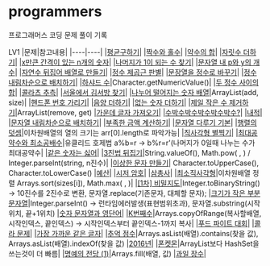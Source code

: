 # programmers
프로그래머스 코딩 문제 풀이 기록

LV1
|문제|참고내용|
|----|----|
|[평균구하기](https://github.com/gi0-h/programmers/blob/main/LV1/%ED%8F%89%EA%B7%A0%20%EA%B5%AC%ED%95%98%EA%B8%B0.java)|
|[짝수와 홀수](https://github.com/gi0-h/programmers/blob/main/LV1/%EC%A7%9D%EC%88%98%EC%99%80%20%ED%99%80%EC%88%98.java)|
|[약수의 합](https://github.com/gi0-h/programmers/blob/main/LV1/%EC%95%BD%EC%88%98%EC%9D%98%20%ED%95%A9.java)|
|[자릿수 더하기](https://github.com/gi0-h/programmers/blob/main/LV1/%EC%9E%90%EB%A6%BF%EC%88%98%20%EB%8D%94%ED%95%98%EA%B8%B0.java)|
|[x만큰 간격이 있는 n개의 숫자](https://github.com/gi0-h/programmers/blob/main/LV1/x%EB%A7%8C%ED%81%BC%20%EA%B0%84%EA%B2%A9%EC%9D%B4%20%EC%9E%88%EB%8A%94%20n%EA%B0%9C%EC%9D%98%20%EC%88%AB%EC%9E%90.java)|
|[나머지가 1이 되는 수 찾기](https://github.com/gi0-h/programmers/blob/main/LV1/%EB%82%98%EB%A8%B8%EC%A7%80%EA%B0%80%201%EC%9D%B4%20%EB%90%98%EB%8A%94%20%EC%88%98%20%EC%B0%BE%EA%B8%B0.java)|
|[문자열 내 p와 y의 개수](https://github.com/gi0-h/programmers/blob/main/LV1/%EB%AC%B8%EC%9E%90%EC%97%B4%20%EB%82%B4%20p%EC%99%80%20y%EC%9D%98%20%EA%B0%9C%EC%88%98.java)|
|[자연수 뒤집어 배열로 만들기](https://github.com/gi0-h/programmers/blob/main/LV1/%EC%9E%90%EC%97%B0%EC%88%98%20%EB%92%A4%EC%A7%91%EC%96%B4%20%EB%B0%B0%EC%97%B4%EB%A1%9C%20%EB%A7%8C%EB%93%A4%EA%B8%B0.java)|
|[정수 제곱근 판별](https://github.com/gi0-h/programmers/blob/main/LV1/%EC%A0%95%EC%88%98%20%EC%A0%9C%EA%B3%B1%EA%B7%BC%20%ED%8C%90%EB%B3%84.java)|
|[문장열을 정수로 바꾸기](https://github.com/gi0-h/programmers/blob/main/LV1/%EB%AC%B8%EC%9E%90%EC%97%B4%EC%9D%84%20%EC%A0%95%EC%88%98%EB%A1%9C%20%EB%B0%94%EA%BE%B8%EA%B8%B0.java)|
|[정수 내림차순으로 배치하기](https://github.com/gi0-h/programmers/blob/main/LV1/%EC%A0%95%EC%88%98%20%EB%82%B4%EB%A6%BC%EC%B0%A8%EC%88%9C%EC%9C%BC%EB%A1%9C%20%EB%B0%B0%EC%B9%98%ED%95%98%EA%B8%B0.java)|
|[하샤드 수](https://github.com/gi0-h/programmers/blob/main/LV1/%ED%95%98%EC%83%A4%EB%93%9C%20%EC%88%98.java)|Character.getNumericValue()|
|[두 정수 사이의 합](https://github.com/gi0-h/programmers/blob/main/LV1/%EB%91%90%20%EC%A0%95%EC%88%98%20%EC%82%AC%EC%9D%B4%EC%9D%98%20%ED%95%A9.java)|
|[콜라츠 추측](https://github.com/gi0-h/programmers/blob/main/LV1/%EC%BD%9C%EB%9D%BC%EC%B8%A0%20%EC%B6%94%EC%B8%A1.java)|
|[서울에서 김서방 찾기](https://github.com/gi0-h/programmers/blob/main/LV1/%EC%84%9C%EC%9A%B8%EC%97%90%EC%84%9C%20%EA%B9%80%EC%84%9C%EB%B0%A9%20%EC%B0%BE%EA%B8%B0.java)|
|[나누어 떨어지는 숫자 배열](https://github.com/gi0-h/programmers/blob/main/LV1/%EB%82%98%EB%88%84%EC%96%B4%20%EB%96%A8%EC%96%B4%EC%A7%80%EB%8A%94%20%EC%88%AB%EC%9E%90%20%EB%B0%B0%EC%97%B4.java)|ArrayList(add, size)|
|[핸드폰 번호 가리기](https://github.com/gi0-h/programmers/blob/main/LV1/%ED%95%B8%EB%93%9C%ED%8F%B0%20%EB%B2%88%ED%98%B8%20%EA%B0%80%EB%A6%AC%EA%B8%B0.java)|
|[음양 더하기](https://github.com/gi0-h/programmers/blob/main/LV1/%EC%9D%8C%EC%96%91%20%EB%8D%94%ED%95%98%EA%B8%B0.java)|
|[없는 숫자 더하기](https://github.com/gi0-h/programmers/blob/main/LV1/%EC%97%86%EB%8A%94%20%EC%88%AB%EC%9E%90%20%EB%8D%94%ED%95%98%EA%B8%B0.java)|
|[제일 작은 수 제거하기](https://github.com/gi0-h/programmers/blob/main/LV1/%EC%A0%9C%EC%9D%BC%20%EC%9E%91%EC%9D%80%20%EC%88%98%20%EC%A0%9C%EA%B1%B0%ED%95%98%EA%B8%B0.java)|ArrayList(remove, get)
|[가운데 글자 가져오기](https://github.com/gi0-h/programmers/blob/main/LV1/%EA%B0%80%EC%9A%B4%EB%8D%B0%20%EA%B8%80%EC%9E%90%20%EA%B0%80%EC%A0%B8%EC%98%A4%EA%B8%B0.java)|
|[수박수박수박수박수박수?](https://github.com/gi0-h/programmers/blob/main/LV1/%EC%88%98%EB%B0%95%EC%88%98%EB%B0%95%EC%88%98%EB%B0%95%EC%88%98%EB%B0%95%EC%88%98%EB%B0%95%EC%88%98%3F.java)|
|[내적](https://github.com/gi0-h/programmers/blob/main/LV1/%EB%82%B4%EC%A0%81.java)|
|[문자열 내림차순으로 배치하기](https://github.com/gi0-h/programmers/blob/main/LV1/%EB%AC%B8%EC%9E%90%EC%97%B4%20%EB%82%B4%EB%A6%BC%EC%B0%A8%EC%88%9C%EC%9C%BC%EB%A1%9C%20%EB%B0%B0%EC%B9%98.java)|
|[부족한 금액 계산하기](https://github.com/gi0-h/programmers/blob/main/LV1/%EB%B6%80%EC%A1%B1%ED%95%9C%20%EA%B8%88%EC%95%A1%20%EA%B3%84%EC%82%B0%ED%95%98%EA%B8%B0.java)|
|[문자열 다루기 기본](https://github.com/gi0-h/programmers/blob/main/LV1/%EB%AC%B8%EC%9E%90%EC%97%B4%20%EB%8B%A4%EB%A3%A8%EA%B8%B0%20%EA%B8%B0%EB%B3%B8.java)|
|[행렬의 덧셈](https://github.com/gi0-h/programmers/blob/main/LV1/%ED%96%89%EB%A0%AC%EC%9D%98%20%EB%8D%A7%EC%85%88.java)|이차원배열의 열의 크기는 arr[0].length로 파악가능|
|[직사각형 별찍기](https://github.com/gi0-h/programmers/blob/main/LV1/%EC%A7%81%EC%82%AC%EA%B0%81%ED%98%95%20%EB%B3%84%EC%B0%8D%EA%B8%B0.java)|
|[최대공약수와 최소공배수](https://github.com/gi0-h/programmers/blob/main/LV1/%EC%B5%9C%EB%8C%80%EA%B3%B5%EC%95%BD%EC%88%98%EC%99%80%20%EC%B5%9C%EC%86%8C%EA%B3%B5%EB%B0%B0%EC%88%98.java)|유클리드 호제법 a%b=r -> b%r=r'(나머지가 0일때 나누는 수가 최대공약수|
|[같은 숫자는 싫어](https://github.com/gi0-h/programmers/blob/main/LV1/%EA%B0%99%EC%9D%80%20%EC%88%AB%EC%9E%90%EB%8A%94%20%EC%8B%AB%EC%96%B4.java)|
|[3진법 뒤집기](https://github.com/gi0-h/programmers/blob/main/LV1/3%EC%A7%84%EB%B2%95%20%EB%92%A4%EC%A7%91%EA%B8%B0.java)|String.valueOf(), Math.pow( , ) / Integer.parseInt(string, n진수)|
|[이상한 문자 만들기](https://github.com/gi0-h/programmers/blob/main/LV1/%EC%9D%B4%EC%83%81%ED%95%9C%20%EB%AC%B8%EC%9E%90%20%EB%A7%8C%EB%93%A4%EA%B8%B0.java)| Character.toUpperCase(), Character.toLowerCase()
|[예산](https://github.com/gi0-h/programmers/blob/main/LV1/%EC%98%88%EC%82%B0.java)|
|[시저 암호](https://github.com/gi0-h/programmers/blob/main/LV1/%EC%8B%9C%EC%A0%80%20%EC%95%94%ED%98%B8.java)|
|[삼총사](https://github.com/gi0-h/programmers/blob/main/LV1/%EC%82%BC%EC%B4%9D%EC%82%AC.java)|
|[최소직사각형](https://github.com/gi0-h/programmers/blob/main/LV1/%EC%B5%9C%EC%86%8C%EC%A7%81%EC%82%AC%EA%B0%81%ED%98%95.java)|이차원배열 정렬 Arrays.sort(sizes[i]), Math.max( , )|
|[[1차] 비밀지도](https://github.com/gi0-h/programmers/blob/main/LV1/%5B1%EC%B0%A8%5D%20%EB%B9%84%EB%B0%80%EC%A7%80%EB%8F%84.java)|Integer.toBinaryString() -> 10진수를 2진수로 변환, 문자열.replace(기존문자, 대체할 문자);
|[크기가 작은 부분문자열](https://github.com/gi0-h/programmers/blob/main/LV1/%ED%81%AC%EA%B8%B0%EA%B0%80%20%EC%9E%91%EC%9D%80%20%EB%B6%80%EB%B6%84%EB%AC%B8%EC%9E%90%EC%97%B4.java)|Integer.parseInt() -> 런타임에러발생(표현범위초과), 문자열.substring(시작위치, 끝+1위치)
|[숫자 문자열과 영단어](https://github.com/gi0-h/programmers/blob/main/LV1/%EC%88%AB%EC%9E%90%20%EB%AC%B8%EC%9E%90%EC%97%B4%EA%B3%BC%20%EC%98%81%EB%8B%A8%EC%96%B4.java)|
|[K번째수](https://github.com/gi0-h/programmers/blob/main/LV1/K%EB%B2%88%EC%A7%B8%EC%88%98.java)|Arrays.copyOfRange(복사할배열, 시작인덱스, 끝인덱스) -> 시작인덱스부터 끝인덱스-1까지 복사|
|[푸드 파이트 대회](https://github.com/gi0-h/programmers/blob/main/LV1/%ED%91%B8%EB%93%9C%20%ED%8C%8C%EC%9D%B4%ED%8A%B8%20%EB%8C%80%ED%9A%8C.java)|
|[콜라 문제](https://github.com/gi0-h/programmers/blob/main/LV1/%EC%BD%9C%EB%9D%BC%20%EB%AC%B8%EC%A0%9C.java)|
|[가장 가까운 같은 글자](https://github.com/gi0-h/programmers/blob/main/LV1/%EA%B0%80%EC%9E%A5%20%EA%B0%80%EA%B9%8C%EC%9A%B4%20%EA%B0%99%EC%9D%80%20%EA%B8%80%EC%9E%90.java)|
|[추억 점수](https://github.com/gi0-h/programmers/blob/main/LV1/%EC%B6%94%EC%96%B5%20%EC%A0%90%EC%88%98.java)|Arrays.asList(배열).contains(찾을 값), Arrays.asList(배열).indexOf(찾을 값)
|[2016년](https://github.com/gi0-h/programmers/blob/main/LV1/2016%EB%85%84.java)|
|[폰켓몬](https://github.com/gi0-h/programmers/blob/main/LV1/%ED%8F%B0%EC%BC%93%EB%AA%AC.java)|ArrayList보다 HashSet을 쓰는것이 더 빠름|
|[명예의 전당 (1)](https://github.com/gi0-h/programmers/blob/main/LV1/%EB%AA%85%EC%98%88%EC%9D%98%20%EC%A0%84%EB%8B%B9%20(1).java)|Arrays.fill(배열, 값)
|[과일 장수](https://github.com/gi0-h/programmers/blob/main/LV1/%EA%B3%BC%EC%9D%BC%20%EC%9E%A5%EC%88%98.java)|
